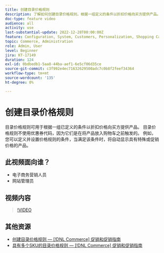 ```yaml
---
title: 创建目录价格规则
description: 了解如何创建目录价格规则，根据一组定义的条件以折扣价格向买方提供产品。
doc-type: feature video
audience: all
activity: use
last-substantial-update: 2022-12-28T00:00:00Z
feature: Configuration, System, Customers, Personalization, Shopping Cart, Price Rules
topic: Commerce, Administration
role: Admin, User
level: Beginner
jira: KT-17149
duration: 124
exl-id: 0bdbedb1-5aa8-44ba-aef1-6e5cf06d35ce
source-git-commit: c3f992e4ec71632629500adc7c0b8f2feef34364
workflow-type: tm+mt
source-wordcount: '135'
ht-degree: 0%

---
```


# 创建目录价格规则

目录价格规则可用于根据一组已定义的条件以折扣价格向买方提供产品。 目录价格规则不使用优惠券代码，因为它们是在将产品放入购物车之前触发的。 例如，您可以定义并设置价格规则的条件，当满足该条件时，将自动显示具有特殊或促销价格的产品。

## 此视频面向谁？

- 电子商务营销人员
- 网站管理员

## 视频内容

>[!VIDEO](https://video.tv.adobe.com/v/3410846?quality=12&learn=on&captions=chi_hans)

## 其他资源

- [创建目录价格规则 —  [!DNL Commerce] 促销和促销指南](https://experienceleague.adobe.com/docs/commerce-admin/marketing/promotions/catalog-rules/price-rules-catalog-create.html?lang=zh-Hans)
- [具有多个SKU的目录价格规则 —  [!DNL Commerce] 促销和促销指南](https://experienceleague.adobe.com/docs/commerce-admin/marketing/promotions/catalog-rules/price-rule-multiple-sku.html?lang=zh-Hans)
